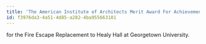 ```yaml
---
title: 'The American Institute of Architects Merit Award For Achievement Of Excellence In Historic Preservation And Architecture'
id: f3976da3-4a51-4d85-a282-4ba955663181
---
```

for the Fire Escape Replacement to Healy Hall at Georgetown University.